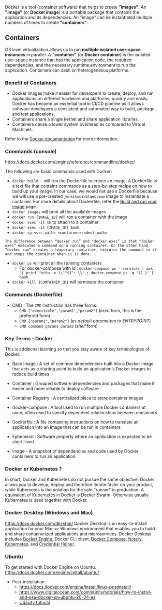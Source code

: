 Docker is a tool (container software) that helps to create **"images"**. An **"image"** (or **Docker image**) is a portable package that contains the application and its dependencies. An "image" can be instantiated multiple numbers of times to create **"containers"**.

Containers
----------

OS level virtualization allows us to run **multiple isolated user-space instances** in parallel. A **"container"** (or **Docker container**) is the isolated user-space instance that has the application code, the required dependencies, and the necessary runtime environment to run the application. Containers can dash on heterogeneous platforms.

### Benefit of Containers

-   Docker images make it easier for developers to create, deploy, and run applications on different hardware and platforms, quickly and easily. Docker has become an essential tool in CI/CD pipeline as it allows software developers a consistent and automated way to build, package, and test applications.
-   Containers share a single kernel and share application libraries.
-   Containers cause a lower system overhead as compared to Virtual Machines.

Refer to the [Docker documentation](https://docs.docker.com/) for more information.

### Commands (console)
https://docs.docker.com/engine/reference/commandline/docker/

 The following are basic commands used with Docker:

-   `docker build .` will run the Dockerfile to create an image. A Dockerfile is a text file that contains commands as a step-by-step recipe on how to build up your image. In our case, we would not use a Dockerfile because we will use a pre-created `jenkinsci/blueocean` image to instantiate a container. For more details about Dockerfile, refer the [Build and run your image](https://docs.docker.com/get-started/part2/) page.
-   `docker images` will print all the available images
-   `docker run {IMAGE_ID}` will run a container with the image
-   `docker exec -it sh` to attach to a container
-   `docker exec -it {IMAGE_ID} bash`
-   `docker cp <src-path> <container>:<dest-path> `

```
The difference between “docker run” and “docker exec” is that “docker exec” executes a command on a running container. On the other hand, “docker run” creates a temporary container, executes the command in it and stops the container when it is done.
```

-   `docker ps` will print all the running containers
	-   For docker-compose with id : `docker-compose ps --services | awk '{ print "echo -n \\""$1": \\" ; docker-compose ps -q "$1 }' | bash`
-   `docker kill {CONTAINER_ID}` will terminate the container


### Commands (Dockerfile)

- CMD : The `CMD` instruction has three forms:
	-   `CMD ["executable","param1","param2"]` (_exec_ form, this is the preferred form)
	-   `CMD ["param1","param2"]` (as _default parameters to ENTRYPOINT_)
	-   `CMD command param1 param2` (_shell_ form)

### Key Terms - Docker

This is additional learning so that you stay aware of key terminologies of Docker.

- Base Image : A set of common dependencies built into a Docker image that acts as a starting point to build an application’s Docker images to reduce build times

- Container : Grouped software dependencies and packages that make it easier and more reliable to deploy software

- Container Registry : A centralized place to store container images

- Docker-compose : A tool used to run multiple Docker containers at once; often used to specify dependent relationships between containers

- Dockerfile : A file containing instructions on how to translate an application into an image that can be run in containers

- Ephemeral : Software property where an application is expected to be short-lived

- Image - A snapshot of dependencies and code used by Docker containers to run an application

### Docker or Kubernetes ?
In short, Docker and Kubernetes do not pursue the same objective: Docker allows you to develop, deploy and therefore iterate faster on your product, while Kubernetes is the solution for the safe "runner" in production.
A equivalent of Kubernetes in Docker is Docker Swarm. Otherwise usually Kubernetes is used together with Docker.

### Docker Desktop (Windows and Mac)
https://docs.docker.com/desktop/
Docker Desktop is an easy-to-install application for your Mac or Windows environment that enables you to build and share containerized applications and microservices. Docker Desktop includes [Docker Engine](https://docs.docker.com/engine/), Docker CLI client, [Docker Compose](https://docs.docker.com/compose/), [Notary](https://docs.docker.com/notary/getting_started/), [Kubernetes](https://github.com/kubernetes/kubernetes/), and [Credential Helper](https://github.com/docker/docker-credential-helpers/).

### Ubuntu
To get started with Docker Engine on Ubuntu.
https://docs.docker.com/engine/install/ubuntu/

- Post-installation
	- https://docs.docker.com/engine/install/linux-postinstall/
	- https://www.digitalocean.com/community/tutorials/how-to-install-and-use-docker-on-ubuntu-20-04-es
	- [Udacity tutorial](file:///media/frank/FrankFacundo/Courses/Udacity/Updates/JavaWeb/Java%20Web%20Developer%20Nanodegree%20%20v2.0.0/Part%2005-Module%2001-Lesson%2005_CICD/03.%20Docker.html)

